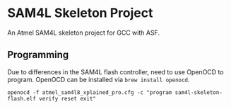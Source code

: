 SAM4L Skeleton Project
======================

An Atmel SAM4L skeleton project for GCC with ASF.


Programming
-------------
Due to differences in the SAM4L flash controller, need to use OpenOCD to program.
OpenOCD can be installed via `brew install openocd`.

`openocd -f atmel_sam4l8_xplained_pro.cfg -c "program sam4l-skeleton-flash.elf verify reset exit"`

